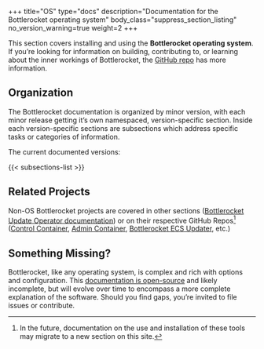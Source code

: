 +++
title="OS"
type="docs"
description="Documentation for the Bottlerocket operating system"
body_class="suppress_section_listing"
no_version_warning=true
weight=2
+++

This section covers installing and using the **Bottlerocket operating system**.
If you’re looking for information on building, contributing to, or learning about the inner workings of Bottlerocket, the [GitHub repo](https://github.com/bottlerocket-os/bottlerocket) has more information.

## Organization

The Bottlerocket documentation is organized by minor version, with each minor release getting it’s own namespaced, version-specific section. Inside each version-specific sections are subsections which address specific tasks or categories of information.

The current documented versions:

{{< subsections-list >}}

## Related Projects

Non-OS Bottlerocket projects are covered in other sections ([Bottlerocket Update Operator documentation](../brupop/)) or on their respective GitHub Repos[^1] ([Control Container](https://github.com/bottlerocket-os/bottlerocket-control-container), [Admin Container](https://github.com/bottlerocket-os/bottlerocket-admin-container), [Bottlerocket ECS Updater](https://github.com/bottlerocket-os/bottlerocket-ecs-updater), etc.)

## Something Missing?

Bottlerocket, like any operating system, is complex and rich with options and configuration. This [documentation is open-source](https://github.com/bottlerocket-os/project-website) and likely incomplete, but will evolve over time to encompass a more complete explanation of the software. Should you find gaps, you’re invited to file issues or contribute.

[^1]: In the future, documentation on the use and installation of these tools may migrate to a new section on this site.
